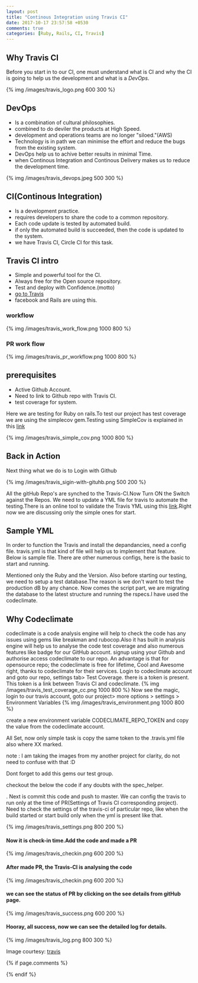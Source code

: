 ```yaml
---
layout: post
title: "Continous Integration using Travis CI"
date: 2017-10-17 23:57:58 +0530
comments: true
categories: [Ruby, Rails, CI, Travis]
---
```


## Why Travis CI

Before you start in to our CI, one must understand what is CI and why the CI is going to help us the development and what is a *DevOps*.

<!-- ![Image of Travis CI](images/travis_logo.png) -->
{% img /images/travis_logo.png 600 300 %}

## DevOps
* Is a combination of cultural philosophies.
* combined to do deviler the products at High Speed.
* development and operations teams are no longer "siloed."(AWS)
* Technology is in path we can minimise the effort and reduce the bugs from the existing system.
* DevOps help us to achive better results in minimal Time.
* when Continous Integration and Continous Delivery makes us to reduce the development time.

<!-- ![devops](images/travis_devops.jpeg) -->
{% img /images/travis_devops.jpeg 500 300 %}

## CI(Continous Integration)
* Is a development practice.
* requires developers to share the code to a common repository.
* Each code update is tested by automated build.
* if only the automated build is succeeded, then the code is updated to the system.
* we have Travis CI, Circle CI for this task.

## Travis CI intro
* Simple and powerful tool for the CI.
* Always free for the Open source repository.
* Test and deploy with Confidence.(motto)
*  [go to Travis](https://www.travis-ci.org/)
* facebook and Rails are using this.

### workflow
<!-- ![work flow](images/travis_work_flow.png) -->
{% img /images/travis_work_flow.png 1000 800 %}

### PR work flow
<!-- ![PR flow](images/travis_pr_workflow.png)  -->
{% img /images/travis_pr_workflow.png 1000 800 %}

## prerequisites
* Active Github Account.
* Need to link to Github repo with Travis CI.
* test coverage for system.

Here we are testing for Ruby on rails.To test our project has test coverage we are using the simplecov gem.Testing using SimpleCov is explained in this [link](https://anoobbava.wordpress.com/2017/10/03/find-test-coverage-locally/)
<!-- ![simple cov](images/travis_simple_cov.png) -->
{% img /images/travis_simple_cov.png 1000 800 %}
## Back in Action
Next thing what we do is to Login with Github
<!-- ![github login](images/travis_sigin-with-gituhb.png) -->
{% img /images/travis_sigin-with-gituhb.png 500 200 %}

All the gitHub Repo's are synched to the Travis-CI.Now Turn ON the Switch against the Repos. We need to update a YML file for travis to automate the testing.There is an online tool to validate the Travis YML using this [link](https://lint.travis-ci.org/).Right now we are discussing only the simple ones for start.

## Sample YML
In order to function the Travis and install the depandancies, need a config file. travis.yml is that kind of file will help us to implement that feature. Below is sample file. There are other numerous configs, here is the basic to start and running.
<script src="https://gist.github.com/anoobbava/712777537f3d2653db2819b5add3402c.js"></script>

Mentioned only the Ruby and the Version. Also before starting our testing, we need to setup a test database.The reason is we don't want to test the production dB by any chance. Now comes the script part, we are migrating the database to the latest structure and running the rspecs.I have used the codeclimate.

## Why Codeclimate

codeclimate is a code analysis engine will help to check the code has any issues using gems like breakman and rubocop.Also it has built in analysis engine will help us to analyse the code test coverage and also numerous features like badge for our GitHub account. signup using your Github and authorise access codeclimate to our repo. An advantage is that for opensource repo; the codeclimate is free for lifetime, Cool and Awesome right, thanks to codeclimate for their services. 
Login to codeclimate account and goto our repo, settings tab> Test Coverage. there is a token is present. This token is a link between Travis CI and codeclimate.
{% img /images/travis_test_coverage_cc.png 1000 800 %}
Now see the magic, login to our travis account, goto our project> more options > settings > Environment Variables 
{% img /images/travis_environment.png 1000 800 %}

create a new environment variable CODECLIMATE_REPO_TOKEN and copy the value from the codeclimate account.

All Set, now only simple task is copy the same token to the .travis.yml file also where XX marked.

note : I am taking the images from my another project for clarity, do not need to confuse with that :D

<script src="https://gist.github.com/anoobbava/79bfabda8e9ef4fdf35f75161920d0ae.js"></script>

Dont forget to add this gems our test group.


checkout the below the code if any doubts with the spec_helper.
<script src="https://gist.github.com/anoobbava/e197d468b7f8d8cc3e404fed9ced1b38.js"></script>

. Next is commit this code and push to master. We can config the travis to run only at the time of PR(Settings of Travis CI corresponding project).
Need to check the settings of the travis-ci of particular repo, like when the build started or start build only when the yml is present like that.
<!-- ![Travis config](images/travis_settings.png) -->
{% img /images/travis_settings.png 800 200 %}
#### Now it is check-in time.Add the code and made a PR

<!-- ![checkin the code](images/travis_checkin.png) -->
{% img /images/travis_checkin.png 600 200 %}

#### After made PR, the Travis-CI is analysing the code

<!-- ![travis pr checking](images/travis_pr_checking.png) -->
{% img /images/travis_checkin.png 600 200 %}
#### we can see the status of PR by clicking on the see details from gitHub page.

<!-- ![travis success](images/travis_success.png) -->
{% img /images/travis_success.png 600 200 %}
#### Hooray, all success, now we can see the detailed log for details.

<!-- ![travis log](images/travis_log.png) -->
{% img /images/travis_log.png 800 300 %}

Image courtesy: [travis](https://www.travis-ci.org/)

{% if page.comments %}

{% endif %}